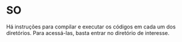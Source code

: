# SO

Há instruções para compilar e executar os códigos em cada um dos diretórios. Para acessá-las, basta entrar no diretório de interesse.
